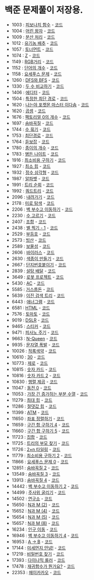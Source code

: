 # 백준 문제풀이 저장용.
- 1003 : [피보나치 함수](https://www.acmicpc.net/problem/1003)  - [코드](https://github.com/YunYongWoon/Algorithm_solve/blob/master/Backjun/ex1003/Main.java)
- 1004 : [어린 왕자](https://www.acmicpc.net/problem/1004) - [코드](https://github.com/YunYongWoon/Algorithm_solve/blob/master/Backjun/ex1004/Main.java)
- 1009 : [분산 처리](https://www.acmicpc.net/problem/1009) - [코드](https://github.com/YunYongWoon/Algorithm_solve/blob/master/Backjun/ex1009/Main.java)
- 1012 : [유기농 배추](https://www.acmicpc.net/problem/1012) - [코드](https://github.com/YunYongWoon/Algorithm_solve/blob/master/Backjun/ex1012/Main.java)
- 1057 : [토너먼트](https://www.acmicpc.net/problem/1057) - [코드](https://github.com/YunYongWoon/Algorithm_solve/blob/master/Backjun/ex1057/Main.java)
- 1074 : [Z](https://www.acmicpc.net/problem/1074) - [코드](https://github.com/YunYongWoon/Algorithm_solve/blob/master/Backjun/ex1074/Main.java)
- 1149 : [RGB거리](https://www.acmicpc.net/problem/1149) - [코드](https://github.com/YunYongWoon/Algorithm_solve/blob/master/Backjun/ex1149/Main.java)
- 1152 : [단어의 개수](https://www.acmicpc.net/problem/1152) - [코드](https://github.com/YunYongWoon/Algorithm_solve/blob/master/Backjun/ex1152/Main.java)
- 1158 : [요세푸스 문제](https://www.acmicpc.net/problem/1158) - [코드](https://github.com/YunYongWoon/Algorithm_solve/blob/master/Backjun/ex1158/Main.java)
- 1260 : [DFS와 BFS](https://www.acmicpc.net/problem/1260) - [코드](https://github.com/YunYongWoon/Algorithm_solve/blob/master/Backjun/ex1260/Main.java)
- 1330 : [두 수 비교하기](https://www.acmicpc.net/problem/1330) - [코드](https://github.com/YunYongWoon/Algorithm_solve/blob/master/Backjun/ex1330/Main.java)
- 1406 : [에디터](https://www.acmicpc.net/problem/1406) - [코드](https://github.com/YunYongWoon/Algorithm_solve/blob/master/Backjun/ex1406/Main.java)
- 1504 : [특정한 최단 경로](https://www.acmicpc.net/problem/1504) - [코드](https://github.com/YunYongWoon/Algorithm_solve/blob/master/Backjun/ex1504/Main.java)
- 1620 : [나는야 포켓몬 마스터 이다솜](https://www.acmicpc.net/problem/1620) - [코드](https://github.com/YunYongWoon/Algorithm_solve/blob/master/Backjun/ex1620/Main.java)
- 1620 : [곱셈](https://www.acmicpc.net/problem/1629) - [코드](https://github.com/YunYongWoon/Algorithm_solve/blob/master/Backjun/ex1629/Main.java)
- 1676 : [팩토리얼 0의 개수](https://www.acmicpc.net/problem/1676) - [코드](https://github.com/YunYongWoon/Algorithm_solve/blob/master/Backjun/ex1676/Main.java)
- 1697 : [숨바꼭질](https://www.acmicpc.net/problem/1697) - [코드](https://github.com/YunYongWoon/Algorithm_solve/blob/master/Backjun/ex1697/Main.java)
- 1744 : [수 묶기](https://www.acmicpc.net/problem/1744) - [코드](https://github.com/YunYongWoon/Algorithm_solve/blob/master/Backjun/ex1744/Main.java)
- 1753 : [최단경로](https://www.acmicpc.net/problem/1753) - [코드](https://github.com/YunYongWoon/Algorithm_solve/blob/master/Backjun/ex1753/Main.java)
- 1764 : [듣보잡](https://www.acmicpc.net/problem/1764) - [코드](https://github.com/YunYongWoon/Algorithm_solve/blob/master/Backjun/ex1764/Main.java)
- 1780 : [종이의 개수](https://www.acmicpc.net/problem/1780) - [코드](https://github.com/YunYongWoon/Algorithm_solve/blob/master/Backjun/ex1780/Main.java)
- 1783 : [병든 나이트](https://www.acmicpc.net/problem/1783) - [코드](https://github.com/YunYongWoon/Algorithm_solve/blob/master/Backjun/ex1783/Main.java)
- 1916 : [최소비용 구하기](https://www.acmicpc.net/problem/1916) - [코드](https://github.com/YunYongWoon/Algorithm_solve/blob/master/Backjun/ex1916/Main.java)
- 1927 : [최소 힙](https://www.acmicpc.net/problem/1927) - [코드](https://github.com/YunYongWoon/Algorithm_solve/blob/master/Backjun/ex1927/Main.java)
- 1932 : [정수 삼각형](https://www.acmicpc.net/problem/1932) - [코드](https://github.com/YunYongWoon/Algorithm_solve/blob/master/Backjun/ex1932/Main.java)
- 1987 : [알파벳](https://www.acmicpc.net/problem/1987) - [코드](https://github.com/YunYongWoon/Algorithm_solve/blob/master/Backjun/ex1987/Main.java)
- 1991 : [트리 순회](https://www.acmicpc.net/problem/1991) - [코드](https://github.com/YunYongWoon/Algorithm_solve/blob/master/Backjun/ex1991/Main.java)
- 1992 : [쿼드트리](https://www.acmicpc.net/problem/1992) - [코드](https://github.com/YunYongWoon/Algorithm_solve/blob/master/Backjun/ex1992/Main.java)
- 2096 : [내려가기](https://www.acmicpc.net/problem/2096) - [코드](https://github.com/YunYongWoon/Algorithm_solve/blob/master/Backjun/ex2096/Main.java)
- 2178 : [미로 탐색](https://www.acmicpc.net/problem/2178) - [코드](https://github.com/YunYongWoon/Algorithm_solve/blob/master/Backjun/ex2178/Main.java)
- 2206 : [벽 부수고 이동하기](https://www.acmicpc.net/problem/2206) - [코드](https://github.com/YunYongWoon/Algorithm_solve/blob/master/Backjun/ex2206/Main.java)
- 2230 : [수 고르기](https://www.acmicpc.net/problem/2230) - [코드](https://github.com/YunYongWoon/Algorithm_solve/blob/master/Backjun/ex2230/Main.java)
- 2407 : [조합](https://www.acmicpc.net/problem/2407) - [코드](https://github.com/YunYongWoon/Algorithm_solve/blob/master/Backjun/ex2407/Main.java)
- 2438 : [별 찍기 - 1](https://www.acmicpc.net/problem/2438) - [코드](https://github.com/YunYongWoon/Algorithm_solve/blob/master/Backjun/ex2438/Main.java)
- 2529 : [부등호](https://www.acmicpc.net/problem/2529) - [코드](https://github.com/YunYongWoon/Algorithm_solve/blob/master/Backjun/ex2529/Main.java)
- 2573 : [빙산](https://www.acmicpc.net/problem/2573) - [코드](https://github.com/YunYongWoon/Algorithm_solve/blob/master/Backjun/ex2573/Main.java)
- 2589 : [보물섬](https://www.acmicpc.net/problem/2589) - [코드](https://github.com/YunYongWoon/Algorithm_solve/blob/master/Backjun/ex2589/Main.java)
- 2606 : [바이러스](https://www.acmicpc.net/problem/2606) - [코드](https://github.com/YunYongWoon/Algorithm_solve/blob/master/Backjun/ex2606/Main.java)
- 2630 : [색종이 만들기](https://www.acmicpc.net/problem/2630) - [코드](https://github.com/YunYongWoon/Algorithm_solve/blob/master/Backjun/ex2630/Main.java)
- 2667 : [단지번호붙이기](https://www.acmicpc.net/problem/2667) - [코드](https://github.com/YunYongWoon/Algorithm_solve/blob/master/Backjun/ex2667/Main.java)
- 2839 : [설탕 배달](https://www.acmicpc.net/problem/2839) - [코드](https://github.com/YunYongWoon/Algorithm_solve/blob/master/Backjun/ex2839/Main.java)
- 3649 : [로봇 프로젝트](https://www.acmicpc.net/problem/3649) - [코드](https://github.com/YunYongWoon/Algorithm_solve/blob/master/Backjun/ex3649/Main.java)
- 5430 : [AC](https://www.acmicpc.net/problem/5430) - [코드](https://github.com/YunYongWoon/Algorithm_solve/blob/master/Backjun/ex5430/Main.java)
- 5585 : [거스름돈](https://www.acmicpc.net/problem/5585) - [코드](https://github.com/YunYongWoon/Algorithm_solve/blob/master/Backjun/ex5585/Main.java)
- 5639 : [이진 검색 트리](https://www.acmicpc.net/problem/5639) - [코드](https://github.com/YunYongWoon/Algorithm_solve/blob/master/Backjun/ex5639/Main.java)
- 6443 : [애너그램](https://www.acmicpc.net/problem/6443) - [코드](https://github.com/YunYongWoon/Algorithm_solve/blob/master/Backjun/ex6443/Main.java)
- 6581 : [HTML](https://www.acmicpc.net/problem/6581) - [코드](https://github.com/YunYongWoon/Algorithm_solve/blob/master/Backjun/ex6581/Main.java)
- 7576 : [토마토](https://www.acmicpc.net/problem/7576) - [코드](https://github.com/YunYongWoon/Algorithm_solve/blob/master/Backjun/ex7576/Main.java)
- 9019 : [DSLR](https://www.acmicpc.net/problem/9019) - [코드](https://github.com/YunYongWoon/Algorithm_solve/blob/master/Backjun/ex9019/Main.java)
- 9465 : [스티커](https://www.acmicpc.net/problem/9465) - [코드](https://github.com/YunYongWoon/Algorithm_solve/blob/master/Backjun/ex9465/Main.java)
- 9471 : [피사노 주기](https://www.acmicpc.net/problem/9471) - [코드](https://github.com/YunYongWoon/Algorithm_solve/blob/master/Backjun/ex9471/Main.java)
- 9663 : [N-Queen](https://www.acmicpc.net/problem/9663) - [코드](https://github.com/YunYongWoon/Algorithm_solve/blob/master/Backjun/ex9663/Main.java)
- 9935 : [문자열 폭발](https://www.acmicpc.net/problem/9935) - [코드](https://github.com/YunYongWoon/Algorithm_solve/blob/master/Backjun/ex9935/Main.java)
- 10026 : [적록색약](https://www.acmicpc.net/problem/10026) - [코드](https://github.com/YunYongWoon/Algorithm_solve/blob/master/Backjun/ex10026/Main.java)
- 10610 : [30](https://www.acmicpc.net/problem/10610) - [코드](https://github.com/YunYongWoon/Algorithm_solve/blob/master/Backjun/ex10610/Main.java)
- 10773 : [제로](https://www.acmicpc.net/problem/10773) - [코드](https://github.com/YunYongWoon/Algorithm_solve/blob/master/Backjun/ex10773/Main.java)
- 10815 : [숫자 카드](https://www.acmicpc.net/problem/10815) - [코드](https://github.com/YunYongWoon/Algorithm_solve/blob/master/Backjun/ex10815/Main.java)
- 10816 : [숫자 카드 2](https://www.acmicpc.net/problem/10816) - [코드](https://github.com/YunYongWoon/Algorithm_solve/blob/master/Backjun/ex10816/Main.java)
- 10830 : [행렬 제곱](https://www.acmicpc.net/problem/10830) - [코드](https://github.com/YunYongWoon/Algorithm_solve/blob/master/Backjun/ex10830/Main.java)
- 11047 : [동전 0](https://www.acmicpc.net/problem/11047) - [코드](https://github.com/YunYongWoon/Algorithm_solve/blob/master/Backjun/ex11047/Main.java)
- 11053 : [가장 긴 증가하는 부분 수열](https://www.acmicpc.net/problem/11053) - [코드](https://github.com/YunYongWoon/Algorithm_solve/blob/master/Backjun/ex11053/Main.java)
- 11279 : [최대 힙](https://www.acmicpc.net/problem/11279) - [코드](https://github.com/YunYongWoon/Algorithm_solve/blob/master/Backjun/ex11279/Main.java)
- 11286 : [절댓값 힙](https://www.acmicpc.net/problem/11286) - [코드](https://github.com/YunYongWoon/Algorithm_solve/blob/master/Backjun/ex11286/Main.java)
- 11399 : [ATM](https://www.acmicpc.net/problem/11399) - [코드](https://github.com/YunYongWoon/Algorithm_solve/blob/master/Backjun/ex11399/Main.java)
- 11650 : [좌표 정렬하기](https://www.acmicpc.net/problem/11650) - [코드](https://github.com/YunYongWoon/Algorithm_solve/blob/master/Backjun/ex11650/Main.java)
- 11659 : [구간 합 구하기 4](https://www.acmicpc.net/problem/11659) - [코드](https://github.com/YunYongWoon/Algorithm_solve/blob/master/Backjun/ex11659/Main.java)
- 11660 : [구간 합 구하기 5](https://www.acmicpc.net/problem/11660) - [코드](https://github.com/YunYongWoon/Algorithm_solve/blob/master/Backjun/ex11660/Main.java)
- 11723 : [집합](https://www.acmicpc.net/problem/11723) - [코드](https://github.com/YunYongWoon/Algorithm_solve/blob/master/Backjun/ex11723/Main.java)
- 11725 : [트리의 부모 찾기](https://www.acmicpc.net/problem/11725) - [코드](https://github.com/YunYongWoon/Algorithm_solve/blob/master/Backjun/ex11725/Main.java)
- 11726 : [2×n 타일링](https://www.acmicpc.net/problem/11726) - [코드](https://github.com/YunYongWoon/Algorithm_solve/blob/master/Backjun/ex11726/Main.java)
- 11779 : [최소비용 구하기 2](https://www.acmicpc.net/problem/11779) - [코드](https://github.com/YunYongWoon/Algorithm_solve/blob/master/Backjun/ex11779/Main.java)
- 11866 : [요세푸스 문제 0](https://www.acmicpc.net/problem/11866) - [코드](https://github.com/YunYongWoon/Algorithm_solve/blob/master/Backjun/ex11866/Main.java)
- 12851 : [숨바꼭질 2](https://www.acmicpc.net/problem/12851) - [코드](https://github.com/YunYongWoon/Algorithm_solve/blob/master/Backjun/ex12851/Main.java)
- 13549 : [숨바꼭질 3](https://www.acmicpc.net/problem/13549) - [코드](https://github.com/YunYongWoon/Algorithm_solve/blob/master/Backjun/ex13549/Main.java)
- 13913 : [숨바꼭질 4](https://www.acmicpc.net/problem/13913) - [코드](https://github.com/YunYongWoon/Algorithm_solve/blob/master/Backjun/ex13913/Main.java)
- 14442 : [벽 부수고 이동하기 2](https://www.acmicpc.net/problem/14442) - [코드](https://github.com/YunYongWoon/Algorithm_solve/blob/master/Backjun/ex14442/Main.java)
- 14499 : [주사위 굴리기](https://www.acmicpc.net/problem/14499) - [코드](https://github.com/YunYongWoon/Algorithm_solve/blob/master/Backjun/ex14499/Main.java)
- 14502 : [연구소](https://www.acmicpc.net/problem/14502) - [코드](https://github.com/YunYongWoon/Algorithm_solve/blob/master/Backjun/ex14502/Main.java)
- 15650 : [N과 M (2)](https://www.acmicpc.net/problem/15650) - [코드](https://github.com/YunYongWoon/Algorithm_solve/blob/master/Backjun/ex15650/Main.java)
- 15652 : [N과 M (4)](https://www.acmicpc.net/problem/15652) - [코드](https://github.com/YunYongWoon/Algorithm_solve/blob/master/Backjun/ex15652/Main.java)
- 15654 : [N과 M (5)](https://www.acmicpc.net/problem/15654) - [코드](https://github.com/YunYongWoon/Algorithm_solve/blob/master/Backjun/ex15654/Main.java)
- 15657 : [N과 M (8)](https://www.acmicpc.net/problem/15657) - [코드](https://github.com/YunYongWoon/Algorithm_solve/blob/master/Backjun/ex15657/Main.java)
- 16234 : [인구 이동](https://www.acmicpc.net/problem/16234) - [코드](https://github.com/YunYongWoon/Algorithm_solve/blob/master/Backjun/ex16234/Main.java)
- 16946 : [벽 부수고 이동하기 4](https://www.acmicpc.net/problem/16946) - [코드](https://github.com/YunYongWoon/Algorithm_solve/blob/master/Backjun/ex16946/Main.java)
- 16953 : [A → B](https://www.acmicpc.net/problem/16953) - [코드](https://github.com/YunYongWoon/Algorithm_solve/blob/master/Backjun/ex16953/Main.java)
- 17144 : [미세먼지 안녕!](https://www.acmicpc.net/problem/17144) - [코드](https://github.com/YunYongWoon/Algorithm_solve/blob/master/Backjun/ex17144/Main.java)
- 17219 : [비밀번호 찾기](https://www.acmicpc.net/problem/17219) - [코드](https://github.com/YunYongWoon/Algorithm_solve/blob/master/Backjun/ex17219/Main.java)
- 17393 : [다이나믹 롤러](https://www.acmicpc.net/problem/17393) - [코드](https://github.com/YunYongWoon/Algorithm_solve/blob/master/Backjun/ex17393/Main.java)
- 17478 : [재귀함수가 뭔가요?](https://www.acmicpc.net/problem/17478) - [코드](https://github.com/YunYongWoon/Algorithm_solve/blob/master/Backjun/ex17478/Main.java)
- 22353 : [헤이카카오](https://www.acmicpc.net/problem/22353) - [코드](https://github.com/YunYongWoon/Algorithm_solve/blob/master/Backjun/ex22353/Main.java)

